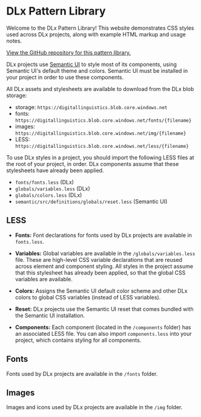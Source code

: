 # DLx Pattern Library

Welcome to the DLx Pattern Library! This website demonstrates CSS styles used across DLx projects, along with example HTML markup and usage notes.

[View the GitHub repository for this pattern library.][2]

DLx projects use [Semantic UI][3] to style most of its components, using Semantic UI's default theme and colors. Semantic UI must be installed in your project in order to use these components.

All DLx assets and stylesheets are available to download from the DLx blob storage:

* storage: `https://digitallinguistics.blob.core.windows.net`
* fonts: `https://digitallinguistics.blob.core.windows.net/fonts/{filename}`
* images: `https://digitallinguistics.blob.core.windows.net/img/{filename}`
* LESS: `https://digitallinguistics.blob.core.windows.net/less/{filename}`

To use DLx styles in a project, you should import the following LESS files at the root of your project, in order. DLx components assume that these stylesheets have already been applied.

- `fonts/fonts.less` (DLx)
- `globals/variables.less` (DLx)
- `globals/colors.less` (DLx)
- `semantic/src/definitions/globals/reset.less` (Semantic UI)

## LESS

* **Fonts:** Font declarations for fonts used by DLx projects are available in `fonts.less`.

* **Variables:** Global variables are available in the `/globals/variables.less` file. These are high-level CSS variable declarations that are reused across element and component styling. All styles in the project assume that this stylesheet has already been applied, so that the global CSS variables are available.

* **Colors:** Assigns the Semantic UI default color scheme and other DLx colors to global CSS variables (instead of LESS variables).

* **Reset:** DLx projects use the Semantic UI reset that comes bundled with the Semantic UI installation.

* **Components:** Each component (located in the `/components` folder) has an associated LESS file. You can also import `components.less` into your project, which contains styling for all components.

## Fonts

Fonts used by DLx projects are available in the `/fonts` folder.

## Images

Images and icons used by DLx projects are available in the `/img` folder.

[1]: https://www.npmjs.com/package/flexbox-reset
[2]: https://github.com/digitallinguistics/styles
[3]: https://semantic-ui.com/
